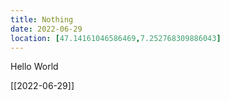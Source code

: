 ```yaml
---
title: Nothing
date: 2022-06-29
location: [47.14161046586469,7.252768309886043]
---
```

Hello World

[[2022-06-29]]
